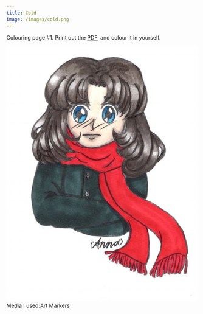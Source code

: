 ```yaml
---
title: Cold
image: /images/cold.png
---
```

Colouring page #1. Print out the [PDF], and colour it in yourself.

![cold]
Media I used:Art Markers

[cold]: /images/cold.png
[PDF]: /images/cold.pdf
